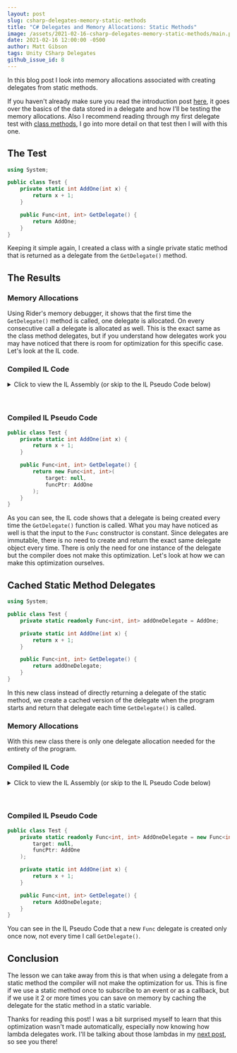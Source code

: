```yaml
---
layout: post
slug: csharp-delegates-memory-static-methods
title: "C# Delegates and Memory Allocations: Static Methods"
image: /assets/2021-02-16-csharp-delegates-memory-static-methods/main.png 
date: 2021-02-16 12:00:00 -0500
author: Matt Gibson
tags: Unity CSharp Delegates
github_issue_id: 8
---
```


In this blog post I look into memory allocations associated with creating delegates from static methods.

<!--more-->

If you haven't already make sure you read the introduction post [here](/blog/csharp-delegates-memory-intro), it goes over the basics of the data stored in a delegate and how I'll be testing the memory allocations. Also I recommend reading through my first delegate test with [class methods](/blog/csharp-delegates-memory-class-methods), I go into more detail on that test then I will with this one.

## The Test
```csharp
using System;

public class Test {
	private static int AddOne(int x) {
		return x + 1;
	}

	public Func<int, int> GetDelegate() {
		return AddOne;
	}
}
```

Keeping it simple again, I created a class with a single private static method that is returned as a delegate from the `GetDelegate()` method.

## The Results
### Memory Allocations
Using Rider's memory debugger, it shows that the first time the `GetDelegate()` method is called, one delegate is allocated. On every consecutive call a delegate is allocated as well. This is the exact same as the class method delegates, but if you understand how delegates work you may have noticed that there is room for optimization for this specific case. Let's look at the IL code.

### Compiled IL Code
<details>
  <summary>Click to view the IL Assembly (or skip to the IL Pseudo Code below)</summary>

  ```
  .class public auto ansi beforefieldinit
    Test
      extends [mscorlib]System.Object
  {

    .method private hidebysig static int32
      AddOne(
        int32 x
      ) cil managed
    {
      .maxstack 8

      // [5 3 - 5 16]
      IL_0000: ldarg.0      // x
      IL_0001: ldc.i4.1
      IL_0002: add
      IL_0003: ret

    } // end of method Test::AddOne

    .method public hidebysig instance class [mscorlib]System.Func`2<int32, int32>
      GetDelegate() cil managed
    {
      .maxstack 8

      // [9 3 - 9 17]
      IL_0000: ldnull
      IL_0001: ldftn        int32 Test::AddOne(int32)
      IL_0007: newobj       instance void class [mscorlib]System.Func`2<int32, int32>::.ctor(object, native int)
      IL_000c: ret

    } // end of method Test::GetDelegate

    .method public hidebysig specialname rtspecialname instance void
      .ctor() cil managed
    {
      .maxstack 8

      IL_0000: ldarg.0      // this
      IL_0001: call         instance void [mscorlib]System.Object::.ctor()
      IL_0006: ret

    } // end of method Test::.ctor
  } // end of class Test
  ```
</details>
<br/><br/>

### Compiled IL Pseudo Code
```c#
public class Test {
	private static int AddOne(int x) {
		return x + 1;
	}

	public Func<int, int> GetDelegate() {
		return new Func<int, int>(
			target: null,
			funcPtr: AddOne
		);
	}
}
```

As you can see, the IL code shows that a delegate is being created every time the `GetDelegate()` function is called. What you may have noticed as well is that the input to the `Func` constructor is constant. Since delegates are immutable, there is no need to create and return the exact same delegate object every time. There is only the need for one instance of the delegate but the compiler does not make this optimization. Let's look at how we can make this optimization ourselves.

## Cached Static Method Delegates
```csharp
using System;

public class Test {
	private static readonly Func<int, int> addOneDelegate = AddOne;

	private static int AddOne(int x) {
		return x + 1;
	}

	public Func<int, int> GetDelegate() {
		return addOneDelegate;
	}
}
```

In this new class instead of directly returning a delegate of the static method, we create a cached version of the delegate when the program starts and return that delegate each time `GetDelegate()` is called.

### Memory Allocations
With this new class there is only one delegate allocation needed for the entirety of the program.

### Compiled IL Code
<details>
  <summary>Click to view the IL Assembly (or skip to the IL Pseudo Code below)</summary>

  ```
  .class public auto ansi beforefieldinit
    Test
      extends [mscorlib]System.Object
  {

    .field private static initonly class [mscorlib]System.Func`2<int32, int32> addOneDelegate

    .method private hidebysig static int32
      AddOne(
        int32 x
      ) cil managed
    {
      .maxstack 8

      // [7 3 - 7 16]
      IL_0000: ldarg.0      // x
      IL_0001: ldc.i4.1
      IL_0002: add
      IL_0003: ret

    } // end of method Test::AddOne

    .method public hidebysig instance class [mscorlib]System.Func`2<int32, int32>
      GetDelegate() cil managed
    {
      .maxstack 8

      // [11 3 - 11 25]
      IL_0000: ldsfld       class [mscorlib]System.Func`2<int32, int32> Test::addOneDelegate
      IL_0005: ret

    } // end of method Test::GetDelegate

    .method public hidebysig specialname rtspecialname instance void
      .ctor() cil managed
    {
      .maxstack 8

      IL_0000: ldarg.0      // this
      IL_0001: call         instance void [mscorlib]System.Object::.ctor()
      IL_0006: ret

    } // end of method Test::.ctor

    .method private hidebysig static specialname rtspecialname void
      .cctor() cil managed
    {
      .maxstack 8

      // [4 2 - 4 65]
      IL_0000: ldnull
      IL_0001: ldftn        int32 Test::AddOne(int32)
      IL_0007: newobj       instance void class [mscorlib]System.Func`2<int32, int32>::.ctor(object, native int)
      IL_000c: stsfld       class [mscorlib]System.Func`2<int32, int32> Test::addOneDelegate
      IL_0011: ret

    } // end of method Test::.cctor
  } // end of class Test
  ```
</details>
<br/><br/>

### Compiled IL Pseudo Code

```c#
public class Test {
	private static readonly Func<int, int> AddOneDelegate = new Func<int, int>(
		target: null,
		funcPtr: AddOne
	);

	private static int AddOne(int x) {
		return x + 1;
	}

	public Func<int, int> GetDelegate() {
		return AddOneDelegate;
	}
}
```

You can see in the IL Pseudo Code that a new `Func` delegate is created only once now, not every time I call `GetDelegate()`.

## Conclusion
The lesson we can take away from this is that when using a delegate from a static method the compiler will not make the optimization for us. This is fine if we use a static method once to subscribe to an event or as a callback, but if we use it 2 or more times you can save on memory by caching the delegate for the static method in a static variable.

Thanks for reading this post! I was a bit surprised myself to learn that this optimization wasn't made automatically, especially now knowing how lambda delegates work. I'll be talking about those lambdas in my [next post](/blog/csharp-delegates-memory-lambdas), so see you there!

